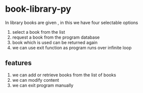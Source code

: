 # book-library-py

In library books are given , in this we have four selectable options
1. select a book from the list
2. request a book from the program database
3. book which is used can be returned again
4. we can use exit function as program runs over infinite loop


## features
1. we can add or retrieve books from the list of books
2. we can modify content
3. we can exit program manually
